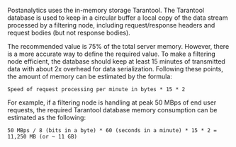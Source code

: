 Postanalytics uses the in-memory storage Tarantool. The Tarantool database is used to keep in a circular buffer a local copy of the data stream processed by a filtering node, including request/response headers and request bodies (but not response bodies). 

The recommended value is 75% of the total server memory. However, there is a more accurate way to define the required value. To make a filtering node efficient, the database should keep at least 15 minutes of transmitted data with about 2x overhead for data serialization. Following these points, the amount of memory can be estimated by the formula:

```
Speed of request processing per minute in bytes * 15 * 2
```

For example, if a filtering node is handling at peak 50 MBps of end user requests, the required Tarantool database memory consumption can be estimated as the following:

```
50 MBps / 8 (bits in a byte) * 60 (seconds in a minute) * 15 * 2 = 11,250 MB (or ~ 11 GB)
```